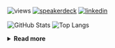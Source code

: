 ![views](https://komarev.com/ghpvc/?username=chck&color=blueviolet)
[![speakerdeck](https://img.shields.io/badge/Speaker_Deck-chck-8a2be2?style=flat-square&logo=speaker-deck)](https://speakerdeck.com/chck)
[![linkedin](https://img.shields.io/badge/LinkedIn-chck-8a2be2?style=flat-square&logo=linkedin)](https://www.linkedin.com/in/chck/)

<p align="left"> 
  <img alt="GitHub Stats" align="center" height="150" src="https://github-readme-stats-nine-umber-51.vercel.app/api?username=chck&count_private=true&show_icons=true&hide_title=true&theme=buefy" />
  <img alt="Top Langs" align="center" height="150" src="https://github-readme-stats-nine-umber-51.vercel.app/api/top-langs/?username=chck&layout=compact&count_private=true&show_icons=true&hide_title=true&theme=buefy" />
</p>

<details>
  <summary><b>Read more</b></summary>
  <br>

  <!--START_SECTION:waka-->
**🐱 My GitHub Data** 

> 📦 82.2 kB Used in GitHub's Storage 
 > 
> 🏆 319 Contributions in the Year 2024
 > 
> 💼 Opted to Hire
 > 
> 📜 133 Public Repositories 
 > 
> 🔑 21 Private Repositories 
 > 
**I'm a Night 🦉** 

```text
🌞 Morning                844 commits         ███░░░░░░░░░░░░░░░░░░░░░░   13.39 % 
🌆 Daytime                2006 commits        ████████░░░░░░░░░░░░░░░░░   31.84 % 
🌃 Evening                1817 commits        ███████░░░░░░░░░░░░░░░░░░   28.84 % 
🌙 Night                  1634 commits        ██████░░░░░░░░░░░░░░░░░░░   25.93 % 
```
📅 **I'm Most Productive on Thursday** 

```text
Monday                   1278 commits        █████░░░░░░░░░░░░░░░░░░░░   20.28 % 
Tuesday                  986 commits         ████░░░░░░░░░░░░░░░░░░░░░   15.65 % 
Wednesday                1053 commits        ████░░░░░░░░░░░░░░░░░░░░░   16.71 % 
Thursday                 1427 commits        ██████░░░░░░░░░░░░░░░░░░░   22.65 % 
Friday                   637 commits         ███░░░░░░░░░░░░░░░░░░░░░░   10.11 % 
Saturday                 366 commits         █░░░░░░░░░░░░░░░░░░░░░░░░   05.81 % 
Sunday                   554 commits         ██░░░░░░░░░░░░░░░░░░░░░░░   08.79 % 
```


📊 **This Week I Spent My Time On** 

```text
💬 Programming Languages: 
Other                    28 hrs 35 mins      ███████████████████░░░░░░   75.66 % 
Terraform                3 hrs 6 mins        ██░░░░░░░░░░░░░░░░░░░░░░░   08.21 % 
Ruby                     1 hr 20 mins        █░░░░░░░░░░░░░░░░░░░░░░░░   03.56 % 
Makefile                 59 mins             █░░░░░░░░░░░░░░░░░░░░░░░░   02.62 % 
Markdown                 54 mins             █░░░░░░░░░░░░░░░░░░░░░░░░   02.41 % 

🔥 Editors: 
Chrome                   28 hrs 8 mins       ███████████████████░░░░░░   74.46 % 
Neovim                   8 hrs 1 min         █████░░░░░░░░░░░░░░░░░░░░   21.24 % 
PyCharm                  1 hr 9 mins         █░░░░░░░░░░░░░░░░░░░░░░░░   03.07 % 
Obsidian                 20 mins             ░░░░░░░░░░░░░░░░░░░░░░░░░   00.91 % 
VS Code                  7 mins              ░░░░░░░░░░░░░░░░░░░░░░░░░   00.32 % 
```

**I Mostly Code in Python** 

```text
Python                   43 repos            █████████░░░░░░░░░░░░░░░░   34.13 % 
Jupyter Notebook         18 repos            ████░░░░░░░░░░░░░░░░░░░░░   14.29 % 
Rust                     7 repos             █░░░░░░░░░░░░░░░░░░░░░░░░   05.56 % 
TypeScript               4 repos             █░░░░░░░░░░░░░░░░░░░░░░░░   03.17 % 
Astro                    1 repo              ░░░░░░░░░░░░░░░░░░░░░░░░░   00.79 % 
```



**Timeline**

![Lines of Code chart](https://raw.githubusercontent.com/chck/chck/main/assets/bar_graph.png)


 Last Updated on 2024-05-16 01:26 UTC
<!--END_SECTION:waka-->
</details>

